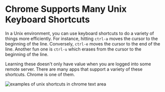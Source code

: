 # Chrome Supports Many Unix Keyboard Shortcuts

In a Unix environment, you can use keyboard shortcuts to do a variety of things
more efficiently. For instance, hitting `ctrl-a` moves the cursor to the
beginning of the line. Conversely, `ctrl-e` moves the cursor to the end of the
line. Another fun one is `ctrl-u` which erases from the cursor to the beginning
of the line.

Learning these doesn't only have value when you are logged into some remote
server. There are many apps that support a variety of these shortcuts. Chrome
is one of them.

![examples of unix shortcuts in chrome text area](https://i.imgur.com/7MfNe6c.gif)
